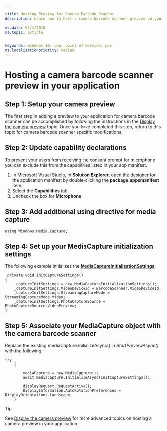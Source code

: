 ```yaml
---

title: Hosting Preview for Camera Barcode Scanner
description: Learn how to host a camera barcode scanner preview in your application

ms.date: 05/1/2018
ms.topic: article


keywords: windows 10, uwp, point of service, pos
ms.localizationpriority: medium
---
```


# Hosting a camera barcode scanner preview in your application
## Step 1: Setup your camera preview
The first step in adding a preview to your application for camera barcode scanner can be accomplished by following the instructions in the [Display the camera preview](../audio-video-camera/simple-camera-preview-access.md) topic.  Once you have completed this step, return to this topic for camera barcode scanner specific modifications.

## Step 2: Update capability declarations
To prevent your users from receiving the consent prompt for microphone you can exclude this from the capabilities listed in your app manifest.

1. In Microsoft Visual Studio, in **Solution Explorer**, open the designer for the application manifest by double-clicking the **package.appxmanifest** item.
2. Select the **Capabilities** tab.
3. Uncheck the box for **Microphone**

 ## Step 3: Add additional using directive for media capture

```Csharp
using Windows.Media.Capture;
```

## Step 4: Set up your MediaCapture initialization settings
The following example initializes the [**MediaCaptureInitializationSettings**](https://docs.microsoft.com/uwp/api/windows.media.capture.mediacaptureinitializationsettings). 

```Csharp
 private void InitCaptureSettings()
{
    _captureInitSettings = new MediaCaptureInitializationSettings();
    _captureInitSettings.VideoDeviceId = BarcodeScanner.VideoDeviceId;
    _captureInitSettings.StreamingCaptureMode = StreamingCaptureMode.Video;
    _captureInitSettings.PhotoCaptureSource = PhotoCaptureSource.VideoPreview;
}
```
## Step 5: Associate your MediaCapture object with the camera barcode scanner
Replace the existing mediaCapture.InitializeAsync() in *StartPreviewAsync()* with the following:

```Csharp
try
    {

        mediaCapture = new MediaCapture();
        await mediaCapture.InitializeAsync(InitCaptureSettings());

        displayRequest.RequestActive();
        DisplayInformation.AutoRotationPreferences = DisplayOrientations.Landscape;
    }
```

> [!TIP]
> See [Display the camera preview](https://docs.microsoft.com/windows/uwp/audio-video-camera/simple-camera-preview-access#add-capability-declarations-to-the-app-manifest) for more advanced topics on hosting a camera preview in your application.
